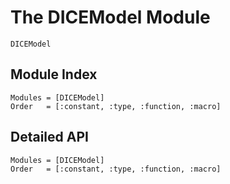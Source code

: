 # The DICEModel Module


```@docs
DICEModel
```

## Module Index

```@index
Modules = [DICEModel]
Order   = [:constant, :type, :function, :macro]
```

## Detailed API

```@autodocs
Modules = [DICEModel]
Order   = [:constant, :type, :function, :macro]
```